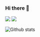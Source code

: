 ### Hi there 👋


![](https://komarev.com/ghpvc/?username=nabiha02&color=blueviolet)
![](https://komarev.com/ghpvc/?username=nabiha02&label=PROFILE+VISIT)

 ![Github stats](https://github-readme-stats.vercel.app/api?username=nabiha02)
 
<!--
**nabiha02/nabiha02** is a ✨ _special_ ✨ repository because its `README.md` (this file) appears on your GitHub profile. 

Here are some ideas to get you started:


- 🔭 I’m currently working on ...
- 🌱 I’m currently learning ...
- 👯 I’m looking to collaborate on ...
- 🤔 I’m looking for help with ...
- 💬 Ask me about ...
- 📫 How to reach me: ... 
- 😄 Pronouns: ...
- ⚡ Fun fact: ...
-->
